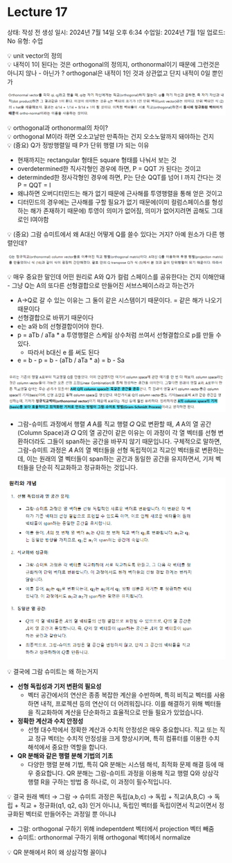 # Lecture 17

상태: 작성 전
생성 일시: 2024년 7월 14일 오후 6:34
수업일: 2024년 7월 1일
업로드: No
유형: 수업

<aside>
💡 unit vector의 정의

</aside>

<aside>
💡 내적이 1이 된다는 것은 orthogonal의 정의지, orthonormal이기 때문에 그런것은 아니지 않나
- 아닌가 ? orthogonal은 내적이 1인 것과 상관없고 단지 내적이 0일 뿐인가

</aside>

![Untitled](https://raw.githubusercontent.com/domingolee0254/domingolee0254.github.io/main/assets/image/post_image/Math/2024-07-20-%5BLinear%20Algebra%5D%20Lecture%2017%20Gram-schmidt/Untitled.png)

<aside>
💡 orthogonal과 orthonormal의 차이?

</aside>

<aside>
💡 orthogonal M이라 하면 오소고날만 만족하는 건지 오소노말까지 돼야하는 건지

</aside>

<aside>
💡 (즁요) Q가 정방행렬일 때 P가 단위 행렬 I가 되는 이유

</aside>

- 현재까지는 rectangular 형태든 square 형태를 나눠서 보는 것
- overdetermined한 직사각형인 경우에 하면, P = QQT 가 된다는 것이고
- determinded한 정사각형인 경우에 하면, P는 단순 QQT를 넘어 I 까지 간다는 것 P = QQT = I
- 왜냐하면 오버디터민드는 해가 없기 때문에 근사해를 투영행렬을 통해 얻은 것이고
- 디터민드의 경우에는 근사해를 구할 필요가 없기 때문에(이미 컬럼스페이스를 형성하는 해가 존재하기 때문에) 투영이 의미가 없어짐, 의미가 없어지려면 곱해도 그대로인 I여야함

 

<aside>
💡 (중요) 그람 슈미트에서 왜 A대신 어떻게 Q를 쓸수 있다는 거지? 아예 원소가 다른 행렬인데?

</aside>

![Untitled](https://raw.githubusercontent.com/domingolee0254/domingolee0254.github.io/main/assets/image/post_image/Math/2024-07-20-%5BLinear%20Algebra%5D%20Lecture%2017%20Gram-schmidt/Untitled%201.png)

<aside>
💡 매우 중요한 말인데 어떤 원리로 A와 Q가 컬럼 스페이스를 공유한다는 건지 이해안돼
- 그냥 Q는 A의 또다른 선형결합으로 만들어진 서브스페이스라고 하는건가

</aside>

- A→Q로 갈 수 있는 이유는 그 둘이 같은 시스템이기 때문이다. = 같은 해가 나오기 때문이다
- 선형결합으로 바뀌기 때문이다
- e는 a와 b의 선형결합이어야 한다.
- p = aTb / aTa * a 투영행렬은 스케일 상수처럼 쓰여서 선형결합으로 p를 만들 수 있다.
    - 따라서 b대신 e 를 써도 된다
- e = b - p = b - (aTb / aTa * a) = b - Sa

![Untitled](https://raw.githubusercontent.com/domingolee0254/domingolee0254.github.io/main/assets/image/post_image/Math/2024-07-20-%5BLinear%20Algebra%5D%20Lecture%2017%20Gram-schmidt/Untitled%202.png)

- 그람-슈미트 과정에서 행렬 𝐴 A를 직교 행렬 𝑄 Q로 변환할 때, 𝐴 A의 열 공간(Column Space)과 𝑄 Q의 열 공간이 같은 이유는 이 과정이 각 열 벡터를 선형 변환하더라도 그들이 span하는 공간을 바꾸지 않기 때문입니다. 구체적으로 말하면, 그람-슈미트 과정은 𝐴 A의 열 벡터들을 선형 독립적이고 직교인 벡터들로 변환하는데, 이는 원래의 열 벡터들이 span하는 공간과 동일한 공간을 유지하면서, 기저 벡터들을 단순히 직교화하고 정규화하는 것입니다.

![Untitled](https://raw.githubusercontent.com/domingolee0254/domingolee0254.github.io/main/assets/image/post_image/Math/2024-07-20-%5BLinear%20Algebra%5D%20Lecture%2017%20Gram-schmidt/Untitled%203.png)

<aside>
💡 결국에 그람 슈미트는 왜 하는거지

</aside>

- **선형 독립성과 기저 변환의 필요성**
    - 벡터 공간에서의 연산은 종종 복잡한 계산을 수반하며, 특히 비직교 벡터를 사용하면 내적, 프로젝션 등의 연산이 더 어려워집니다. 이를 해결하기 위해 벡터들을 직교화하여 계산을 단순화하고 효율적으로 만들 필요가 있었습니다.
- **정확한 계산과 수치 안정성**
    - 선형 대수학에서 정확한 계산과 수치적 안정성은 매우 중요합니다. 직교 또는 직교 정규 벡터는 수치적 안정성을 크게 향상시키며, 특히 컴퓨터를 이용한 수치 해석에서 중요한 역할을 합니다.
- **QR 분해와 같은 행렬 분해 기법의 기초**
    - 다양한 행렬 분해 기법, 특히 QR 분해는 시스템 해석, 최적화 문제 해결 등에 매우 중요합니다. QR 분해는 그람-슈미트 과정을 이용해 직교 행렬 Q와 상삼각 행렬 R을 구하는 방법 중 하나로, 이 과정이 필수적입니다.

<aside>
💡 결국 원래 벡터 → 그람 → 슈미트 과정은 
독립(a,b,c) → 독립 + 직교(A,B,C) → 독립 + 직교 + 정규화(q1, q2, q3) 인거 아니냐, 독립인 벡터를 독립이면서 직교이면서 정규화된 벡터로 만들어주는 과정일 뿐 아니냐

</aside>

- 그람: orthogonal 구하기 위해 indepentdent 벡터에서 projection 벡터 빼줌
- 슈미트: orthonormal 구하기 위해 orthogonal 벡터에서 normalize

<aside>
💡 QR 분해에서 R이 왜 상삼각형 꼴이냐

</aside>